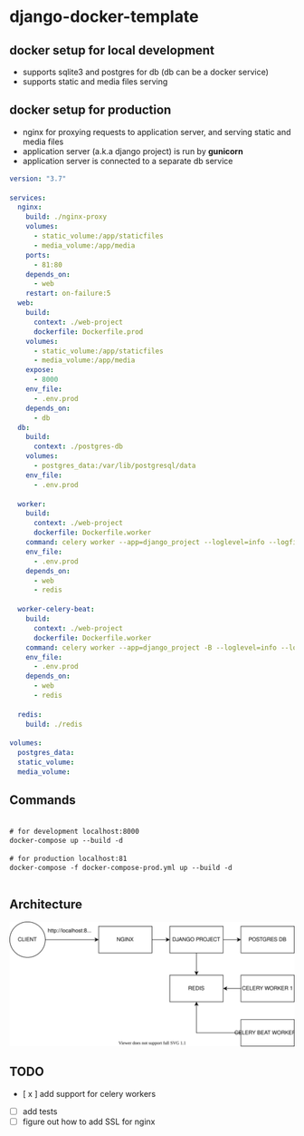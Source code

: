 # django-docker-template

## docker setup for local development

- supports sqlite3 and postgres for db (db can be a docker service)
- supports static and media files serving

## docker setup for production

- nginx for proxying requests to application server, and serving static and media files
- application server (a.k.a django project) is run by **gunicorn**
- application server is connected to a separate db service

```yml
version: "3.7"

services:
  nginx:
    build: ./nginx-proxy
    volumes:
      - static_volume:/app/staticfiles
      - media_volume:/app/media
    ports:
      - 81:80
    depends_on:
      - web
    restart: on-failure:5
  web:
    build:
      context: ./web-project
      dockerfile: Dockerfile.prod
    volumes:
      - static_volume:/app/staticfiles
      - media_volume:/app/media
    expose:
      - 8000
    env_file:
      - .env.prod
    depends_on:
      - db
  db:
    build:
      context: ./postgres-db
    volumes:
      - postgres_data:/var/lib/postgresql/data
    env_file:
      - .env.prod

  worker:
    build:
      context: ./web-project
      dockerfile: Dockerfile.worker
    command: celery worker --app=django_project --loglevel=info --logfile=celery.log
    env_file:
      - .env.prod
    depends_on:
      - web
      - redis

  worker-celery-beat:
    build:
      context: ./web-project
      dockerfile: Dockerfile.worker
    command: celery worker --app=django_project -B --loglevel=info --logfile=celery.log
    env_file:
      - .env.prod
    depends_on:
      - web
      - redis

  redis:
    build: ./redis

volumes:
  postgres_data:
  static_volume:
  media_volume:
```

## Commands

```shell

# for development localhost:8000
docker-compose up --build -d

# for production localhost:81
docker-compose -f docker-compose-prod.yml up --build -d


```

## Architecture

<img alt="architecture" src="./app.svg">

## TODO

- [ x ] add support for celery workers
- [ ] add tests
- [ ] figure out how to add SSL for nginx
